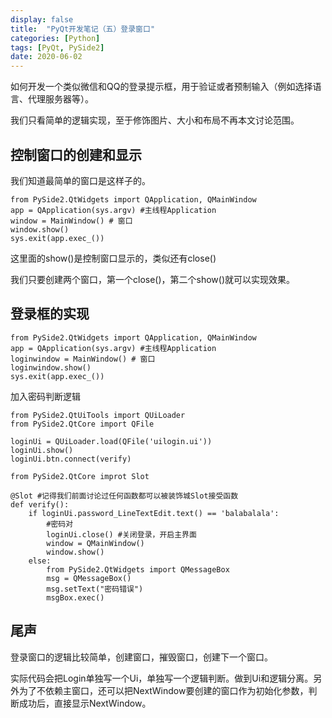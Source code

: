 ```yaml
---
display: false
title:  "PyQt开发笔记（五）登录窗口"
categories: [Python]
tags: [PyQt, PySide2]
date: 2020-06-02
---
```


如何开发一个类似微信和QQ的登录提示框，用于验证或者预制输入（例如选择语言、代理服务器等）。

我们只看简单的逻辑实现，至于修饰图片、大小和布局不再本文讨论范围。

## 控制窗口的创建和显示

我们知道最简单的窗口是这样子的。

```
from PySide2.QtWidgets import QApplication, QMainWindow
app = QApplication(sys.argv) #主线程Application
window = MainWindow() # 窗口
window.show()
sys.exit(app.exec_())
```

这里面的show()是控制窗口显示的，类似还有close()

我们只要创建两个窗口，第一个close()，第二个show()就可以实现效果。

## 登录框的实现

```
from PySide2.QtWidgets import QApplication, QMainWindow
app = QApplication(sys.argv) #主线程Application
loginwindow = MainWindow() # 窗口
loginwindow.show()
sys.exit(app.exec_())
```

加入密码判断逻辑
```
from PySide2.QtUiTools import QUiLoader
from PySide2.QtCore import QFile

loginUi = QUiLoader.load(QFile('uilogin.ui'))
loginUi.show()
loginUi.btn.connect(verify)

from PySide2.QtCore improt Slot

@Slot #记得我们前面讨论过任何函数都可以被装饰城Slot接受函数
def verify():
    if loginUi.password_LineTextEdit.text() == 'balabalala':
        #密码对
        loginUi.close() #关闭登录，开启主界面
        window = QMainWindow()
        window.show() 
    else:
        from PySide2.QtWidgets import QMessageBox
        msg = QMessageBox()
        msg.setText("密码错误")
        msgBox.exec()
```

## 尾声
登录窗口的逻辑比较简单，创建窗口，摧毁窗口，创建下一个窗口。

实际代码会把Login单独写一个Ui，单独写一个逻辑判断。做到Ui和逻辑分离。另外为了不依赖主窗口，还可以把NextWindow要创建的窗口作为初始化参数，判断成功后，直接显示NextWindow。



